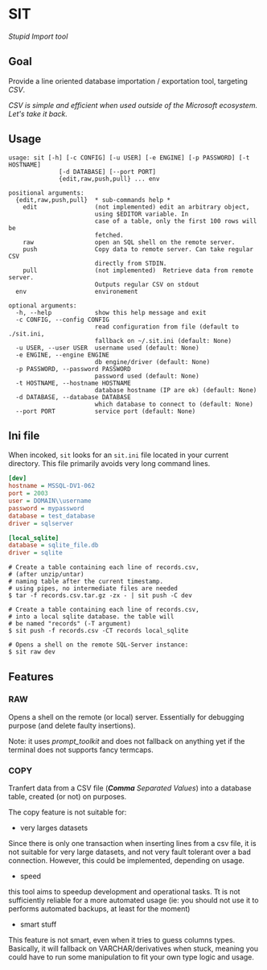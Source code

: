 # SIT

_Stupid Import tool_





## Goal

Provide a line oriented database importation / exportation tool,
targeting _CSV_.

_CSV is simple and efficient when used outside
of the Microsoft ecosystem. Let's take it back._


## Usage

```help
usage: sit [-h] [-c CONFIG] [-u USER] [-e ENGINE] [-p PASSWORD] [-t HOSTNAME]
              [-d DATABASE] [--port PORT]
              {edit,raw,push,pull} ... env

positional arguments:
  {edit,raw,push,pull}  * sub-commands help *
    edit                (not implemented) edit an arbitrary object,
	                    using $EDITOR variable. In
                        case of a table, only the first 100 rows will be
                        fetched.
    raw                 open an SQL shell on the remote server.
    push                Copy data to remote server. Can take regular CSV
                        directly from STDIN.
    pull                (not implemented)  Retrieve data from remote server.
	                    Outputs regular CSV on stdout
  env                   environement

optional arguments:
  -h, --help            show this help message and exit
  -c CONFIG, --config CONFIG
                        read configuration from file (default to ./sit.ini,
                        fallback on ~/.sit.ini (default: None)
  -u USER, --user USER  username used (default: None)
  -e ENGINE, --engine ENGINE
                        db engine/driver (default: None)
  -p PASSWORD, --password PASSWORD
                        password used (default: None)
  -t HOSTNAME, --hostname HOSTNAME
                        database hostname (IP are ok) (default: None)
  -d DATABASE, --database DATABASE
                        which database to connect to (default: None)
  --port PORT           service port (default: None)
```


## Ini file

When incoked, `sit` looks for an `sit.ini` file located in your current directory.
This file primarily avoids very long command lines.


```ini
[dev]
hostname = MSSQL-DV1-062
port = 2003
user = DOMAIN\\username
password = mypassword
database = test_database
driver = sqlserver

[local_sqlite]
database = sqlite_file.db
driver = sqlite
```



```shell
# Create a table containing each line of records.csv,
# (after unzip/untar)
# naming table after the current timestamp.
# using pipes, no intermediate files are needed
$ tar -f records.csv.tar.gz -zx - | sit push -C dev
```


```shell
# Create a table containing each line of records.csv,
# into a local sqlite database. the table will
# be named "records" (-T argument)
$ sit push -f records.csv -CT records local_sqlite
```

```shell
# Opens a shell on the remote SQL-Server instance:
$ sit raw dev
```


## Features

### RAW

Opens a shell on the remote (or local) server.
Essentially for debugging purpose (and delete faulty insertions).


Note: it uses _prompt_toolkit_ and does not fallback on anything yet
if the terminal does not supports fancy termcaps.


### COPY

Tranfert data from a CSV file (_**Comma** Separated Values_) into
a database table, created (or not) on purposes.


The copy feature is not
suitable for:

- very larges datasets

Since there is only one transaction
when inserting lines from a csv file,
it is not suitable for very large datasets,
and not very fault tolerant over a bad
connection. However, this could be implemented,
depending on usage.


- speed

this tool aims to speedup development and
operational tasks. Tt is not sufficiently reliable for a more
automated usage (ie: you should not use it to performs automated backups,
at least for the moment)

- smart stuff

This feature is not smart, even when it tries to guess
columns types. Basically, it will fallback on VARCHAR/derivatives when stuck,
meaning you could have to run some manipulation to
fit your own type logic and usage.
